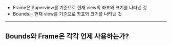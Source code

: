 - Frame은 Superview를 기준으로 현재 view의 좌표와 크기를 나타낸 것
- Bounds는 현재 view를 기준으로 좌표와 크기를 나타낸 것

***
## Bounds와 Frame은 각각 언제 사용하는가?